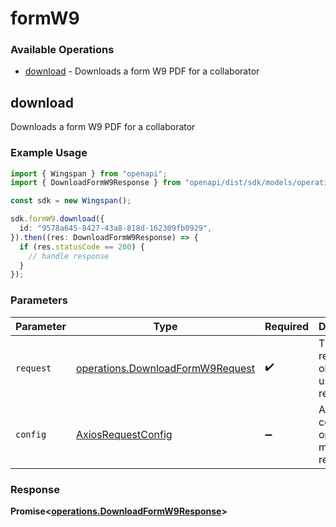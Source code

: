 # formW9

### Available Operations

* [download](#download) - Downloads a form W9 PDF for a collaborator

## download

Downloads a form W9 PDF for a collaborator

### Example Usage

```typescript
import { Wingspan } from "openapi";
import { DownloadFormW9Response } from "openapi/dist/sdk/models/operations";

const sdk = new Wingspan();

sdk.formW9.download({
  id: "9578a645-8427-43a8-818d-162309fb0929",
}).then((res: DownloadFormW9Response) => {
  if (res.statusCode == 200) {
    // handle response
  }
});
```

### Parameters

| Parameter                                                                            | Type                                                                                 | Required                                                                             | Description                                                                          |
| ------------------------------------------------------------------------------------ | ------------------------------------------------------------------------------------ | ------------------------------------------------------------------------------------ | ------------------------------------------------------------------------------------ |
| `request`                                                                            | [operations.DownloadFormW9Request](../../models/operations/downloadformw9request.md) | :heavy_check_mark:                                                                   | The request object to use for the request.                                           |
| `config`                                                                             | [AxiosRequestConfig](https://axios-http.com/docs/req_config)                         | :heavy_minus_sign:                                                                   | Available config options for making requests.                                        |


### Response

**Promise<[operations.DownloadFormW9Response](../../models/operations/downloadformw9response.md)>**

